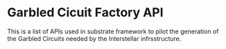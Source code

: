 # Garbled Cicuit Factory API

This is a list of APIs used in substrate framework to pilot the generation of the Garbled Circuits needed by the Interstellar infrsstructure.





